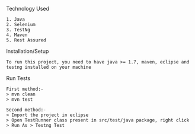 Technology Used

	1. Java
	2. Selenium
	3. TestNg
	4. Maven
	5. Rest Assured
	
Installation/Setup

	To run this project, you need to have java >= 1.7, maven, eclipse and testng installed on your machine
	
Run Tests

	First method:-
	> mvn clean
	> mvn test
	
	Second method:-
	> Import the project in eclipse
	> Open TestRunner class present in src/test/java package, right click > Run As > Testng Test
	
	
	
